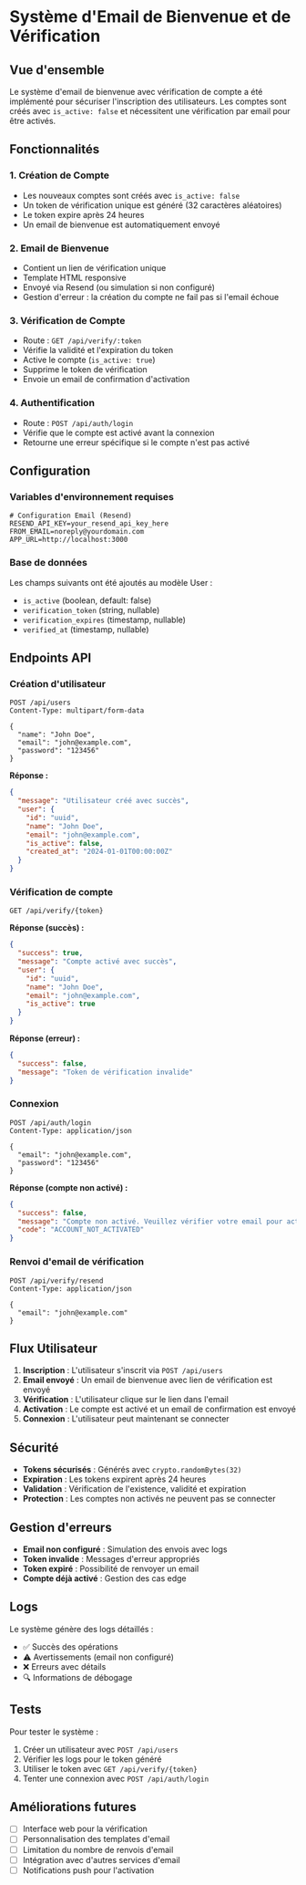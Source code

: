 # Système d'Email de Bienvenue et de Vérification

## Vue d'ensemble

Le système d'email de bienvenue avec vérification de compte a été implémenté pour sécuriser l'inscription des utilisateurs. Les comptes sont créés avec `is_active: false` et nécessitent une vérification par email pour être activés.

## Fonctionnalités

### 1. Création de Compte
- Les nouveaux comptes sont créés avec `is_active: false`
- Un token de vérification unique est généré (32 caractères aléatoires)
- Le token expire après 24 heures
- Un email de bienvenue est automatiquement envoyé

### 2. Email de Bienvenue
- Contient un lien de vérification unique
- Template HTML responsive
- Envoyé via Resend (ou simulation si non configuré)
- Gestion d'erreur : la création du compte ne fail pas si l'email échoue

### 3. Vérification de Compte
- Route : `GET /api/verify/:token`
- Vérifie la validité et l'expiration du token
- Active le compte (`is_active: true`)
- Supprime le token de vérification
- Envoie un email de confirmation d'activation

### 4. Authentification
- Route : `POST /api/auth/login`
- Vérifie que le compte est activé avant la connexion
- Retourne une erreur spécifique si le compte n'est pas activé

## Configuration

### Variables d'environnement requises

```env
# Configuration Email (Resend)
RESEND_API_KEY=your_resend_api_key_here
FROM_EMAIL=noreply@yourdomain.com
APP_URL=http://localhost:3000
```

### Base de données

Les champs suivants ont été ajoutés au modèle User :
- `is_active` (boolean, default: false)
- `verification_token` (string, nullable)
- `verification_expires` (timestamp, nullable)
- `verified_at` (timestamp, nullable)

## Endpoints API

### Création d'utilisateur
```http
POST /api/users
Content-Type: multipart/form-data

{
  "name": "John Doe",
  "email": "john@example.com",
  "password": "123456"
}
```

**Réponse :**
```json
{
  "message": "Utilisateur créé avec succès",
  "user": {
    "id": "uuid",
    "name": "John Doe",
    "email": "john@example.com",
    "is_active": false,
    "created_at": "2024-01-01T00:00:00Z"
  }
}
```

### Vérification de compte
```http
GET /api/verify/{token}
```

**Réponse (succès) :**
```json
{
  "success": true,
  "message": "Compte activé avec succès",
  "user": {
    "id": "uuid",
    "name": "John Doe",
    "email": "john@example.com",
    "is_active": true
  }
}
```

**Réponse (erreur) :**
```json
{
  "success": false,
  "message": "Token de vérification invalide"
}
```

### Connexion
```http
POST /api/auth/login
Content-Type: application/json

{
  "email": "john@example.com",
  "password": "123456"
}
```

**Réponse (compte non activé) :**
```json
{
  "success": false,
  "message": "Compte non activé. Veuillez vérifier votre email pour activer votre compte.",
  "code": "ACCOUNT_NOT_ACTIVATED"
}
```

### Renvoi d'email de vérification
```http
POST /api/verify/resend
Content-Type: application/json

{
  "email": "john@example.com"
}
```

## Flux Utilisateur

1. **Inscription** : L'utilisateur s'inscrit via `POST /api/users`
2. **Email envoyé** : Un email de bienvenue avec lien de vérification est envoyé
3. **Vérification** : L'utilisateur clique sur le lien dans l'email
4. **Activation** : Le compte est activé et un email de confirmation est envoyé
5. **Connexion** : L'utilisateur peut maintenant se connecter

## Sécurité

- **Tokens sécurisés** : Générés avec `crypto.randomBytes(32)`
- **Expiration** : Les tokens expirent après 24 heures
- **Validation** : Vérification de l'existence, validité et expiration
- **Protection** : Les comptes non activés ne peuvent pas se connecter

## Gestion d'erreurs

- **Email non configuré** : Simulation des envois avec logs
- **Token invalide** : Messages d'erreur appropriés
- **Token expiré** : Possibilité de renvoyer un email
- **Compte déjà activé** : Gestion des cas edge

## Logs

Le système génère des logs détaillés :
- ✅ Succès des opérations
- ⚠️ Avertissements (email non configuré)
- ❌ Erreurs avec détails
- 🔍 Informations de débogage

## Tests

Pour tester le système :

1. Créer un utilisateur avec `POST /api/users`
2. Vérifier les logs pour le token généré
3. Utiliser le token avec `GET /api/verify/{token}`
4. Tenter une connexion avec `POST /api/auth/login`

## Améliorations futures

- [ ] Interface web pour la vérification
- [ ] Personnalisation des templates d'email
- [ ] Limitation du nombre de renvois d'email
- [ ] Intégration avec d'autres services d'email
- [ ] Notifications push pour l'activation